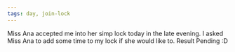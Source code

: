```yaml
---
tags: day, join-lock
---
```


Miss Ana accepted me into her simp lock today in the late evening. I asked Miss Ana to add some time to my lock if she would like to. Result Pending :D